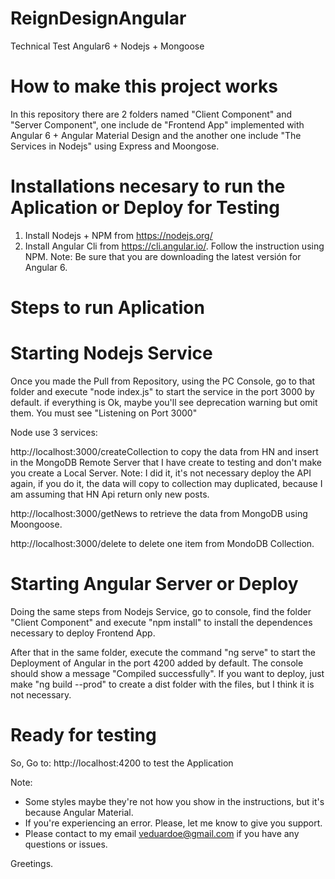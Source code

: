 # ReignDesignAngular
Technical Test Angular6 + Nodejs + Mongoose

# How to make this project works
In this repository there are 2 folders named "Client Component" and "Server Component", one include de "Frontend App" implemented with Angular 6 + Angular Material Design and the another one include "The Services in Nodejs" using Express and Moongose.

# Installations necesary to run the Aplication or Deploy for Testing
1. Install Nodejs + NPM from https://nodejs.org/
2. Install Angular Cli from https://cli.angular.io/. Follow the instruction using NPM. Note: Be sure that you are downloading the latest versión for Angular 6.

# Steps to run Aplication

# Starting Nodejs Service

Once you made the Pull from Repository, using the PC Console, go to that folder and execute "node index.js" to start the service in the port 3000 by default. if everything is Ok, maybe you'll see deprecation warning but omit them. You must see "Listening on Port 3000"

Node use 3 services:

http://localhost:3000/createCollection to copy the data from HN and insert in the MongoDB Remote Server that I have create to testing and don't make you create a Local Server. Note: I did it, it's not necessary deploy the API again, if you do it, the data will copy to collection may duplicated, because I am assuming that HN Api return only new posts.

http://localhost:3000/getNews to retrieve the data from MongoDB using Moongoose.

http://localhost:3000/delete to delete one item from MondoDB Collection.

# Starting Angular Server or Deploy 

Doing the same steps from Nodejs Service, go to console, find the folder "Client Component" and execute "npm install" to install the dependences necessary to deploy Frontend App.

After that in the same folder, execute the command "ng serve" to start the Deployment of Angular in the port 4200 added by default. The console should show a message "Compiled successfully". If you want to deploy, just make "ng build --prod" to create a dist folder with the files, but I think it is not necessary.

# Ready for testing

So, Go to: http://localhost:4200 to test the Application

Note:
- Some styles maybe they're not how you show in the instructions, but it's because Angular Material.
- If you're experiencing an error. Please, let me know to give you support.
- Please contact to my email veduardoe@gmail.com if you have any questions or issues.

Greetings.
